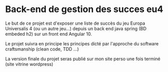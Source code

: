 # Back-end de gestion des succes eu4

Le but de ce projet est d'exposer une liste de succès du jeu Europa Universalis 4 (ou un autre jeu...) depuis un back end java spring (BD embeded h2) sur un front end Angular 10.

Le projet suivra en principe les principes dicté par l'approche du software craftsmanship (clean code, TDD ...)

La version finale du projet seras publié sur mon site perso une fois terminé (site vitrine wordpress)
